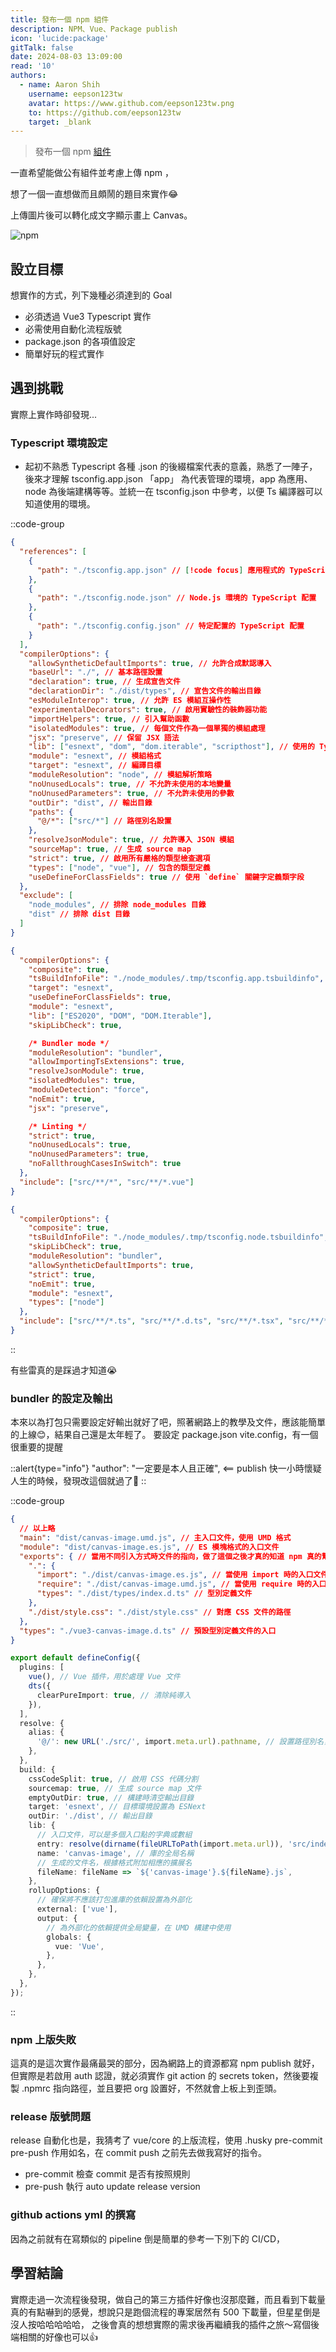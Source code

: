```yaml
---
title: 發布一個 npm 組件
description: NPM、Vue、Package publish
icon: 'lucide:package'
gitTalk: false
date: 2024-08-03 13:09:00
read: '10'
authors:
  - name: Aaron Shih
    username: eepson123tw
    avatar: https://www.github.com/eepson123tw.png
    to: https://github.com/eepson123tw
    target: _blank
---
```


> 發布一個 npm [組件](https://www.npmjs.com/package/@eepson123tw/canvas-meme)

一直希望能做公有組件並考慮上傳 npm ，

想了一個一直想做而且頗鬧的題目來實作😂

上傳圖片後可以轉化成文字顯示畫上 Canvas。

![npm](/images/npm/image.webp)

## 設立目標

想實作的方式，列下幾種必須達到的 Goal

- 必須透過 Vue3 Typescript 實作
- 必需使用自動化流程版號
- package.json 的各項值設定
- 簡單好玩的程式實作

## 遇到挑戰

實際上實作時卻發現...

### Typescript 環境設定

- 起初不熟悉 Typescript 各種 .json 的後綴檔案代表的意義，熟悉了一陣子，後來才理解 tsconfig.app.json 「app」 為代表管理的環境，app 為應用、node 為後端建構等等。並統一在 tsconfig.json 中參考，以便 Ts 編譯器可以知道使用的環境。

::code-group

```json [tsconfig.json]
{
  "references": [
    {
      "path": "./tsconfig.app.json" // [!code focus] 應用程式的 TypeScript 配置
    },
    {
      "path": "./tsconfig.node.json" // Node.js 環境的 TypeScript 配置
    },
    {
      "path": "./tsconfig.config.json" // 特定配置的 TypeScript 配置
    }
  ],
  "compilerOptions": {
    "allowSyntheticDefaultImports": true, // 允許合成默認導入
    "baseUrl": "./", // 基本路徑設置
    "declaration": true, // 生成宣告文件
    "declarationDir": "./dist/types", // 宣告文件的輸出目錄
    "esModuleInterop": true, // 允許 ES 模組互操作性
    "experimentalDecorators": true, // 啟用實驗性的裝飾器功能
    "importHelpers": true, // 引入幫助函數
    "isolatedModules": true, // 每個文件作為一個單獨的模組處理
    "jsx": "preserve", // 保留 JSX 語法
    "lib": ["esnext", "dom", "dom.iterable", "scripthost"], // 使用的 TypeScript 標準庫
    "module": "esnext", // 模組格式
    "target": "esnext", // 編譯目標
    "moduleResolution": "node", // 模組解析策略
    "noUnusedLocals": true, // 不允許未使用的本地變量
    "noUnusedParameters": true, // 不允許未使用的參數
    "outDir": "dist", // 輸出目錄
    "paths": {
      "@/*": ["src/*"] // 路徑別名設置
    },
    "resolveJsonModule": true, // 允許導入 JSON 模組
    "sourceMap": true, // 生成 source map
    "strict": true, // 啟用所有嚴格的類型檢查選項
    "types": ["node", "vue"], // 包含的類型定義
    "useDefineForClassFields": true // 使用 `define` 關鍵字定義類字段
  },
  "exclude": [
    "node_modules", // 排除 node_modules 目錄
    "dist" // 排除 dist 目錄
  ]
}
```

```json [tsconfig.app.json]
{
  "compilerOptions": {
    "composite": true,
    "tsBuildInfoFile": "./node_modules/.tmp/tsconfig.app.tsbuildinfo",
    "target": "esnext",
    "useDefineForClassFields": true,
    "module": "esnext",
    "lib": ["ES2020", "DOM", "DOM.Iterable"],
    "skipLibCheck": true,

    /* Bundler mode */
    "moduleResolution": "bundler",
    "allowImportingTsExtensions": true,
    "resolveJsonModule": true,
    "isolatedModules": true,
    "moduleDetection": "force",
    "noEmit": true,
    "jsx": "preserve",

    /* Linting */
    "strict": true,
    "noUnusedLocals": true,
    "noUnusedParameters": true,
    "noFallthroughCasesInSwitch": true
  },
  "include": ["src/**/*", "src/**/*.vue"]
}
```

```json [tsconfig.node.json]
{
  "compilerOptions": {
    "composite": true,
    "tsBuildInfoFile": "./node_modules/.tmp/tsconfig.node.tsbuildinfo",
    "skipLibCheck": true,
    "moduleResolution": "bundler",
    "allowSyntheticDefaultImports": true,
    "strict": true,
    "noEmit": true,
    "module": "esnext",
    "types": ["node"]
  },
  "include": ["src/**/*.ts", "src/**/*.d.ts", "src/**/*.tsx", "src/**/*.vue"]
}
```

::

有些雷真的是踩過才知道😭

### bundler 的設定及輸出

本來以為打包只需要設定好輸出就好了吧，照著網路上的教學及文件，應該能簡單的上線😊，結果自己還是太年輕了。
要設定 package.json vite.config，有一個很重要的提醒

::alert{type="info"}
"author": "一定要是本人且正確", <== publish 快一小時懷疑人生的時候，發現改這個就過了👼
::

::code-group

```json [package.json]
{
  // 以上略
  "main": "dist/canvas-image.umd.js", // 主入口文件，使用 UMD 格式
  "module": "dist/canvas-image.es.js", // ES 模塊格式的入口文件
  "exports": { // 當用不同引入方式時文件的指向，做了這個之後才真的知道 npm 真的幫忙做了很多
    ".": {
      "import": "./dist/canvas-image.es.js", // 當使用 import 時的入口文件
      "require": "./dist/canvas-image.umd.js", // 當使用 require 時的入口文件
      "types": "./dist/types/index.d.ts" // 型別定義文件
    },
    "./dist/style.css": "./dist/style.css" // 對應 CSS 文件的路徑
  },
  "types": "./vue3-canvas-image.d.ts" // 預設型別定義文件的入口
}
```

```typescript [vite.config.ts]
export default defineConfig({
  plugins: [
    vue(), // Vue 插件，用於處理 Vue 文件
    dts({
      clearPureImport: true, // 清除純導入
    }),
  ],
  resolve: {
    alias: {
      '@/': new URL('./src/', import.meta.url).pathname, // 設置路徑別名，指向 src 目錄
    },
  },
  build: {
    cssCodeSplit: true, // 啟用 CSS 代碼分割
    sourcemap: true, // 生成 source map 文件
    emptyOutDir: true, // 構建時清空輸出目錄
    target: 'esnext', // 目標環境設置為 ESNext
    outDir: './dist', // 輸出目錄
    lib: {
      // 入口文件，可以是多個入口點的字典或數組
      entry: resolve(dirname(fileURLToPath(import.meta.url)), 'src/index.ts'),
      name: 'canvas-image', // 庫的全局名稱
      // 生成的文件名，根據格式附加相應的擴展名
      fileName: fileName => `${'canvas-image'}.${fileName}.js`,
    },
    rollupOptions: {
      // 確保將不應該打包進庫的依賴設置為外部化
      external: ['vue'],
      output: {
        // 為外部化的依賴提供全局變量，在 UMD 構建中使用
        globals: {
          vue: 'Vue',
        },
      },
    },
  },
});
```

::

### npm 上版失敗

這真的是這次實作最痛最哭的部分，因為網路上的資源都寫 npm publish 就好，但實際是若啟用 auth 認證，就必須實作 git action 的 secrets token，然後要複製 .npmrc 指向路徑，並且要把 org 設置好，不然就會上板上到歪頭。

### release 版號問題

release 自動化也是，我猜考了 vue/core 的上版流程，使用 .husky pre-commit pre-push 作用如名，在 commit push 之前先去做我寫好的指令。

- pre-commit 檢查 commit 是否有按照規則
- pre-push 執行 auto update release version

### github actions yml 的撰寫

因為之前就有在寫類似的 pipeline 倒是簡單的參考一下別下的 CI/CD，

## 學習結論

實際走過一次流程後發現，做自己的第三方插件好像也沒那麼難，而且看到下載量真的有點嚇到的感覺，想說只是跑個流程的專案居然有 500 下載量，但星星倒是沒人按哈哈哈哈哈，
之後會真的想想實際的需求後再繼續我的插件之旅～寫個後端相關的好像也可以👍
